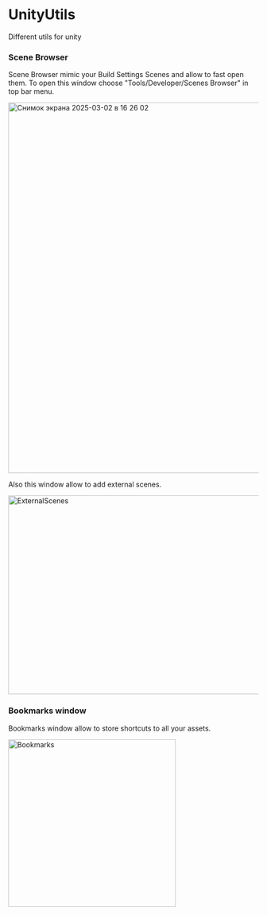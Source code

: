 # UnityUtils
Different utils for unity

### Scene Browser
Scene Browser mimic your Build Settings Scenes and allow to fast open them.
To open this window choose "Tools/Developer/Scenes Browser" in top bar menu.

<img width="746" alt="Снимок экрана 2025-03-02 в 16 26 02" src="https://github.com/user-attachments/assets/1d402f34-2cef-4a63-a9a0-18a09b030321" />


Also this window allow to add external scenes.


<img src="https://github.com/user-attachments/assets/7f07bbfa-f63c-438c-847d-31ac8ec2a03c" width="600" height="400" alt="ExternalScenes">



### Bookmarks window
Bookmarks window allow to store shortcuts to all your assets.


<img width="337" alt="Bookmarks" src="https://github.com/user-attachments/assets/1df223c6-85fc-46d4-b9e8-2e693a9bbd28" />
